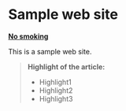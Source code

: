 # Sample web site

[**No smoking**](https://k-dragon56.github.io/no-smoking/index.html)

This is a sample web site.

> **Highlight of the article:**
> *   Highlight1
> *   Highlight2
> *   Highlight3
